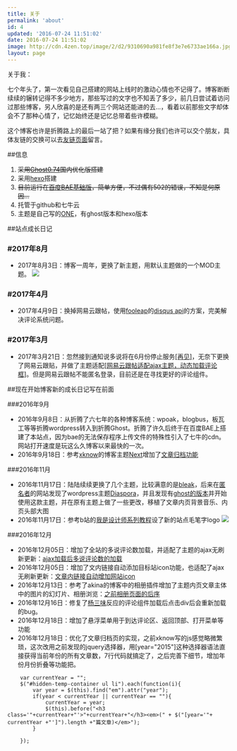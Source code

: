 ```yaml
---
title: 关于
permalink: 'about'
id: 4
updated: '2016-07-24 11:51:02'
date: 2016-07-24 11:51:02
image: http://cdn.4zen.top/image/2/d2/9310690a981fe8f3e7e6733ae166a.jpg
layout: page
---
```



关于我：


七个年头了，第一次看见自己搭建的网站上线时的激动心情也不记得了。博客断断续续的辗转记得不多少地方，那些写过的文字也不知丢了多少，前几日尝试着访问过那些博客，另人欣喜的是还有两三个网站还能进的去...，看着以前那些文字却体会不了那种心情了，记忆始终还是记忆总带着些许模糊。

这个博客也许是折腾路上的最后一站了把？如果有缘分我们也许可以交个朋友，具体友链的交换可以去[友链页面](http://www.4zen.top/links)留言。

##信息
1. ~~采用[Ghost0.74](http://www.ghostchina.com/download/)国内优化版搭建~~
2. 采用[hexo](http://www.hexo.io)搭建
2. ~~目前运行在[百度BAE基础版](https://cloud.baidu.com/doc/BAE/ProductDescription.html#.E4.BA.A7.E5.93.81.E7.AE.80.E4.BB.8B)，简单方便，不过偶有502的错误，不知是何原因...~~ 
3. 托管于github和七牛云
4. 主题是自己写的[ONE](http://www.1900.live/prot-one-4hexo/)，有ghost版本和hexo版本

##站点成长日记

### #2017年8月
* 2017年8月3日：博客一周年，更换了新主题，用默认主题做的一个MOD主题。
  ![](http://cdn.4zen.top/image/f/19/4629cbf70f5c9c91b59c5610c8753.png)

### #2017年4月
* 2017年4月9日：换掉网易云跟帖，使用[fooleap](http://blog.fooleap.org/)的[disqus api](https://github.com/fooleap/disqus-php-api)的方案，完美解决评论系统问题。

### #2017年3月
* 2017年3月21日：忽然接到通知说多说将在6月份停止服务[[再见]](http://www.4zen.top/duoshuo-bye/)，无奈下更换了网易云跟贴，并做了主题适配[[网易云跟帖适配ajax主题，动态加载评论框]](http://www.4zen.top/yun-gentie/)。但是网易云跟帖不能匿名登录，目前还是在寻找更好的评论组件。

##现在开始博客新的成长日记写在前面

###2016年9月

* 2016年9月8日：从折腾了六七年的各种博客系统：wpoak，blogbus，板瓦工等等折腾wordpress转入到折腾Ghost。折腾了许久后终于在百度BAE上搭建了本站点，因为bae的无法保存程序上传文件的特殊性引入了七牛的cdn。网站打开速度是玩这么久博客以来最快的一次。
* 2016年9月18日：参考[xknow](http://xknow.net/)的博客主题[Next](https://github.com/microud/ghost-theme-next)增加了[文章归档功能](http://www.4zen.top/archive-post/)

###2016年11月

* 2016年11月17日：陆陆续续更换了几个主题，比较满意的是[bleak](https://github.com/zutrinken/bleak)，后来在[匿名者](http://www.timem.cn/)的网站发现了wordpress主题[Diaspora](https://github.com/LoeiFy/Diaspora)，并且发现有[ghost的版本](https://github.com/PeterCxy/ghost-diaspora)并开始使用这款主题，并在原有主题上做了一些更改，移植了文章内页背景音乐、内页头部大图
* 2016年11月17日：参考b站的[我是设计师系列教程](http://www.bilibili.com/video/av3151708/)设了新的站点毛笔字logo
  ![](http://cdn.4zen.top/image/c/3f/70b45d0f1638b273f88ccdcaca1c5.png)

###2016年12月
* 2016年12月05日：增加了全站的多说评论数加载，并适配了主题的ajax无刷新更新：[ajax加载后多说评论数的加载](http://www.4zen.top/ajaxed-load-duoshuo-count/)
* 2016年12月05日：增加了文内链接自动添加目标站icon功能，也适配了ajax无刷新更新：[文章内链接自动增加网站icon](http://www.4zen.top/auto-add-link-icon/)
* 2016年12月13日：参考了akina的博客中的相册插件增加了主题内页文章主体中的图片的幻灯片、相册浏览：[之前相册页面的后序](http://www.4zen.top/zeng-jia-liao-xiang-ce-cha-jian/)
* 2016年12月16日：修复了[杨三味](http://www.iqong.com/)反应的评论组件加载后点击div后会重新加载的bug。
* 2016年12月18日：增加了悬浮菜单用于到达评论区、返回顶部、打开菜单等功能
* 2016年12月18日：优化了文章归档页的实现，之前xknow写的js感觉略微繁琐，这次改用之前发现的jquery选择器，用[year="2015"]这种选择器语法直接获得当前年份的所有文章数，7行代码就搞定了，之后完善下细节，增加年份月份折叠等功能把。
```
    var currentYear = "";
    $("#hidden-temp-container ul li").each(function(i){
        var year = $(this).find("em").attr("year");
        if(year < currentYear || currentYear == ""){
            currentYear = year;
            $(this).before("<h3 class='"+currentYear+"'>"+currentYear+"</h3><em>(" + $("[year='"+ currentYear +"']").length +"篇文章)</em>");
        }

    });
```

